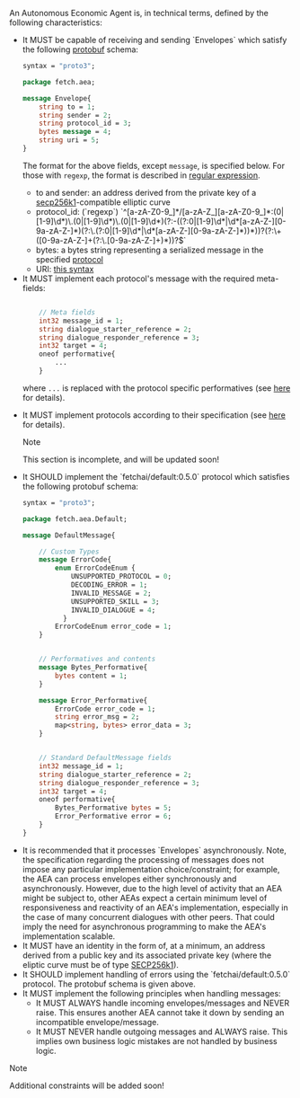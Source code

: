 An Autonomous Economic Agent is, in technical terms, defined by the following characteristics:

<ul>
<li> It MUST be capable of receiving and sending `Envelopes` which satisfy the following <a href="https://developers.google.com/protocol-buffers" target="_blank">protobuf</a> schema:

``` proto
syntax = "proto3";

package fetch.aea;

message Envelope{
    string to = 1;
    string sender = 2;
    string protocol_id = 3;
    bytes message = 4;
    string uri = 5;
}
```

The format for the above fields, except `message`, is specified below. For those with `regexp`, the format is described in <a href="https://docs.microsoft.com/en-us/dotnet/standard/base-types/regular-expression-language-quick-reference" target="_blank">regular expression</a>.

<ul>
<li>to and sender: an address derived from the private key of a <a href="https://en.bitcoin.it/wiki/Secp256k1" target="_blank">secp256k1</a>-compatible elliptic curve</li>
<li>protocol_id: (`regexp`) `^[a-zA-Z0-9_]*/[a-zA-Z_][a-zA-Z0-9_]*:(0|[1-9]\d*)\.(0|[1-9]\d*)\.(0|[1-9]\d*)(?:-((?:0|[1-9]\d*|\d*[a-zA-Z-][0-9a-zA-Z-]*)(?:\.(?:0|[1-9]\d*|\d*[a-zA-Z-][0-9a-zA-Z-]*))*))?(?:\+([0-9a-zA-Z-]+(?:\.[0-9a-zA-Z-]+)*))?$`</li>
<li>bytes: a bytes string representing a serialized message in the specified  <a href="../protocol">protocol</a></li>
<li>URI: <a href="https://tools.ietf.org/html/rfc3986" target="_blank">this syntax</a></li>
</ul>
</li>

<li> It MUST implement each protocol's message with the required meta-fields:

``` proto

    // Meta fields
    int32 message_id = 1;
    string dialogue_starter_reference = 2;
    string dialogue_responder_reference = 3;
    int32 target = 4;
    oneof performative{
        ...
    }
```
 where `...` is replaced with the protocol specific performatives (see <a href="../protocol-generator">here</a> for details).
</li>

<li> It MUST implement protocols according to their specification (see <a href="../protocol-generator">here</a> for details).

<div class="admonition note">
  <p class="admonition-title">Note</p>
  <p>This section is incomplete, and will be updated soon!</p>
</div>
</li>
<li> It SHOULD implement the `fetchai/default:0.5.0` protocol which satisfies the following protobuf schema:

``` proto
syntax = "proto3";

package fetch.aea.Default;

message DefaultMessage{

    // Custom Types
    message ErrorCode{
        enum ErrorCodeEnum {
            UNSUPPORTED_PROTOCOL = 0;
            DECODING_ERROR = 1;
            INVALID_MESSAGE = 2;
            UNSUPPORTED_SKILL = 3;
            INVALID_DIALOGUE = 4;
          }
        ErrorCodeEnum error_code = 1;
    }


    // Performatives and contents
    message Bytes_Performative{
        bytes content = 1;
    }

    message Error_Performative{
        ErrorCode error_code = 1;
        string error_msg = 2;
        map<string, bytes> error_data = 3;
    }


    // Standard DefaultMessage fields
    int32 message_id = 1;
    string dialogue_starter_reference = 2;
    string dialogue_responder_reference = 3;
    int32 target = 4;
    oneof performative{
        Bytes_Performative bytes = 5;
        Error_Performative error = 6;
    }
}
```
</li>
<li> It is recommended that it processes `Envelopes` asynchronously. Note, the specification regarding the processing of messages does not impose any particular implementation choice/constraint; for example, the AEA can process envelopes either synchronously and asynchronously. However, due to the high level of activity that an AEA might be subject to, other AEAs expect a certain minimum level of responsiveness and reactivity of an AEA's implementation, especially in the case of many concurrent dialogues with other peers. That could imply the need for asynchronous programming to make the AEA's implementation scalable.
</li>
<li> It MUST have an identity in the form of, at a minimum, an address derived from a public key and its associated private key (where the eliptic curve must be of type <a href="https://en.bitcoin.it/wiki/Secp256k1" target="_blank">SECP256k1</a>).
</li>
<li> It SHOULD implement handling of errors using the `fetchai/default:0.5.0` protocol. The protobuf schema is given above.
</li>
<li> It MUST implement the following principles when handling messages:
<ul>
<li> It MUST ALWAYS handle incoming envelopes/messages and NEVER raise. This ensures another AEA cannot take it down by sending an incompatible envelope/message.</li>
<li> It MUST NEVER handle outgoing messages and ALWAYS raise. This implies own business logic mistakes are not handled by business logic.</li>
</ul>
</li>
</ul>
<div class="admonition note">
  <p class="admonition-title">Note</p>
  <p>Additional constraints will be added soon!</p>
</div>
